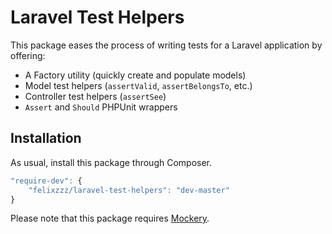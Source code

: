 # Laravel Test Helpers

This package eases the process of writing tests for a Laravel application by offering:

- A Factory utility (quickly create and populate models)
- Model test helpers (`assertValid`, `assertBelongsTo`, etc.)
- Controller test helpers (`assertSee`)
- `Assert` and `Should` PHPUnit wrappers  

## Installation

As usual, install this package through Composer.

```js
"require-dev": {
    "felixzzz/laravel-test-helpers": "dev-master"
}
```

Please note that this package requires [Mockery](https://packagist.org/packages/mockery/mockery).
